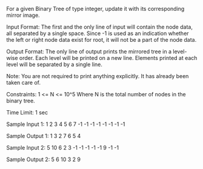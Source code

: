 For a given Binary Tree of type integer, update it with its corresponding mirror image.

Input Format:
The first and the only line of input will contain the node data, all separated by a single space. Since -1 is used as an indication whether the left or right node data exist for root, it will not be a part of the node data.

Output Format:
The only line of output prints the mirrored tree in a level-wise order. 
Each level will be printed on a new line. Elements printed at each level will be separated by a single line.

Note:
You are not required to print anything explicitly. It has already been taken care of.

Constraints:
1 <= N <= 10^5
Where N is the total number of nodes in the binary tree.

Time Limit: 1 sec

Sample Input 1:
1 2 3 4 5 6 7 -1 -1 -1 -1 -1 -1 -1 -1

Sample Output 1:
1 
3 2 
7 6 5 4

Sample Input 2:
5 10 6 2 3 -1 -1 -1 -1 -1 9 -1 -1

Sample Output 2:
5 
6 10 
3 2 
9
